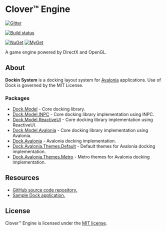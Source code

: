 # Clover™ Engine

[![Gitter](https://badges.gitter.im/wieslawsoltes/Dock.svg)](https://gitter.im/wieslawsoltes/Dock?utm_source=badge&utm_medium=badge&utm_campaign=pr-badge)

[![Build status](https://dev.azure.com/wieslawsoltes/GitHub/_apis/build/status/Sources/Dock)](https://dev.azure.com/wieslawsoltes/GitHub/_build/latest?definitionId=55)

[![NuGet](https://img.shields.io/nuget/v/Dock.Model.svg)](https://www.nuget.org/packages/Dock.Model)
[![MyGet](https://img.shields.io/myget/dock-nightly/vpre/Dock.Model.svg?label=myget)](https://www.myget.org/gallery/dock-nightly) 

A game engine powered by DirectX and OpenGL.

## About

**Dockin System** is a docking layout system for [Avalonia](https://github.com/AvaloniaUI/Avalonia) applications. Use of Dock is governed by the MIT License.

### Packages

* [Dock.Model](https://www.nuget.org/packages/Dock.Model/) - Core docking library.
* [Dock.Model.INPC](https://www.nuget.org/packages/Dock.Model.INPC/) - Core docking library implementation using INPC.
* [Dock.Model.ReactiveUI](https://www.nuget.org/packages/Dock.Model.ReactiveUI/) - Core docking library implementation using ReactiveUI.
* [Dock.Model.Avalonia](https://www.nuget.org/packages/Dock.Model.Avalonia/) - Core docking library implementation using Avalonia.
* [Dock.Avalonia](https://www.nuget.org/packages/Dock.Avalonia/) - Avalonia docking implementation.
* [Dock.Avalonia.Themes.Default](https://www.nuget.org/packages/Dock.Avalonia.Themes.Default/) - Default themes for Avalonia docking implementation.
* [Dock.Avalonia.Themes.Metro](https://www.nuget.org/packages/Dock.Avalonia.Themes.Metro/) - Metro themes for Avalonia docking implementation.

## Resources

* [GitHub source code repository.](https://github.com/wieslawsoltes/Dock)
* [Sample Dock application.](https://github.com/wieslawsoltes/AvaloniaDockApplication)

## License

Clover™ Engine is licensed under the [MIT license](LICENSE.TXT).
